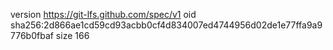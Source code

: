 version https://git-lfs.github.com/spec/v1
oid sha256:2d866ae1cd59cd93acbb0cf4d834007ed4744956d02de1e77ffa9a9776b0fbaf
size 166
